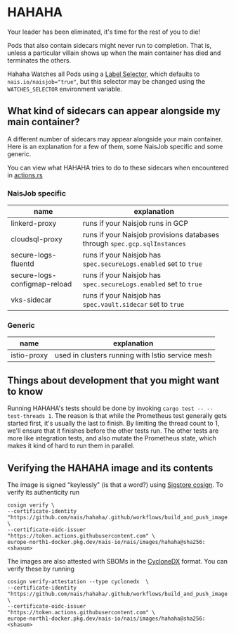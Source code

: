 # HAHAHA

Your leader has been eliminated, it's time for the rest of you to die!

Pods that also contain sidecars might never run to completion.
That is, unless a particular villain shows up when the main container has died and terminates the others.

Hahaha Watches all Pods using a [Label Selector](https://kubernetes.io/docs/concepts/overview/working-with-objects/labels/), which defaults to `nais.io/naisjob="true"`, but this selector may be changed using the `WATCHES_SELECTOR` environment variable.

## What kind of sidecars can appear alongside my main container?

A different number of sidecars may appear alongside your main container. Here is an explanation for a few of them, some NaisJob specific and some generic.

You can view what HAHAHA tries to do to these sidecars when encountered in [actions.rs](https://github.com/nais/hahaha/blob/main/src/actions.rs#L9-L13)

### NaisJob specific

| name                         | explanation                                                               |
| ---------------------------- | ------------------------------------------------------------------------- |
| linkerd-proxy                | runs if your Naisjob runs in GCP                                          |
| cloudsql-proxy               | runs if your Naisjob provisions databases through `spec.gcp.sqlInstances` |
| secure-logs-fluentd          | runs if your Naisjob has `spec.secureLogs.enabled` set to `true`          |
| secure-logs-configmap-reload | runs if your Naisjob has `spec.secureLogs.enabled` set to `true`          |
| vks-sidecar                  | runs if your Naisjob has `spec.vault.sidecar` set to `true`               |

### Generic

| name        | explanation                                      |
| ----------- | ------------------------------------------------ |
| istio-proxy | used in clusters running with Istio service mesh |

## Things about development that you might want to know

Running HAHAHA's tests should be done by invoking `cargo test -- --test-threads 1`. The reason is that while the Prometheus test generally gets started first, it's usually the last to finish. By limiting the thread count to 1, we'll ensure that it finishes before the other tests run. The other tests are more like integration tests, and also mutate the Prometheus state, which makes it kind of hard to run them in parallel.

## Verifying the HAHAHA image and its contents

The image is signed "keylessly" (is that a word?) using [Sigstore cosign](https://github.com/sigstore/cosign).
To verify its authenticity run

```
cosign verify \
--certificate-identity "https://github.com/nais/hahaha/.github/workflows/build_and_push_image.yaml@refs/heads/main" \
--certificate-oidc-issuer "https://token.actions.githubusercontent.com" \
europe-north1-docker.pkg.dev/nais-io/nais/images/hahaha@sha256:<shasum>
```

The images are also attested with SBOMs in the [CycloneDX](https://cyclonedx.org/) format.
You can verify these by running

```
cosign verify-attestation --type cyclonedx  \
--certificate-identity "https://github.com/nais/hahaha/.github/workflows/build_and_push_image.yaml@refs/heads/main" \
--certificate-oidc-issuer "https://token.actions.githubusercontent.com" \
europe-north1-docker.pkg.dev/nais-io/nais/images/hahaha@sha256:<shasum>
```
